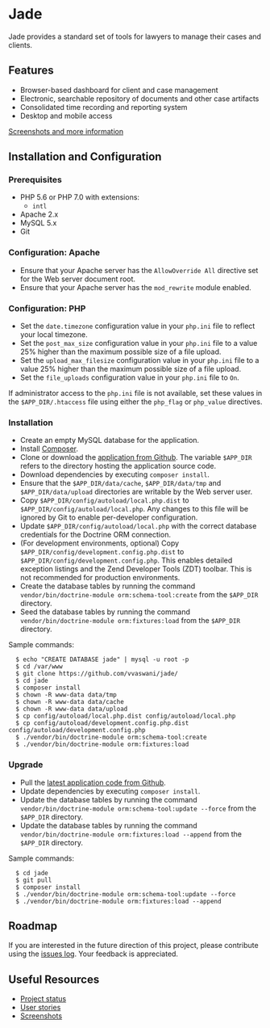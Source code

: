 # Jade

Jade provides a standard set of tools for lawyers to manage their cases and clients.

## Features

 * Browser-based dashboard for client and case management
 * Electronic, searchable repository of documents and other case artifacts
 * Consolidated time recording and reporting system
 * Desktop and mobile access

[Screenshots and more information](https://www.slideshare.net/vvaswani/jade-10-2017-80571396)

## Installation and Configuration

### Prerequisites

 * PHP 5.6 or PHP 7.0 with extensions:
   * `intl`
 * Apache 2.x
 * MySQL 5.x
 * Git

### Configuration: Apache

  * Ensure that your Apache server has the `AllowOverride All` directive set for the Web server document root.
  * Ensure that your Apache server has the `mod_rewrite` module enabled.

### Configuration: PHP

  * Set the `date.timezone` configuration value in your `php.ini` file to reflect your local timezone.
  * Set the `post_max_size` configuration value in your `php.ini` file to a value 25% higher than the maximum possible size of a file upload.
  * Set the `upload_max_filesize` configuration value in your `php.ini` file to a value 25% higher than the maximum possible size of a file upload.
  * Set the `file_uploads` configuration value in your `php.ini` file to `On`.

If administrator access to the `php.ini` file is not available, set these values in the `$APP_DIR/.htaccess` file using either the `php_flag` or `php_value` directives.

### Installation

  * Create an empty MySQL database for the application.
  * Install [Composer](http://getcomposer.org/).
  * Clone or download the [application from Github](https://github.com/vvaswani/jade/). The variable `$APP_DIR` refers to the directory hosting the application source code.
  * Download dependencies by executing `composer install`.
  * Ensure that the `$APP_DIR/data/cache`, `$APP_DIR/data/tmp` and `$APP_DIR/data/upload` directories are writable by the Web server user.
  * Copy `$APP_DIR/config/autoload/local.php.dist` to `$APP_DIR/config/autoload/local.php`. Any changes to this file will be ignored by Git to enable per-developer configuration.
  * Update `$APP_DIR/config/autoload/local.php` with the correct database credentials for the Doctrine ORM connection.
  * (For development environments, optional) Copy `$APP_DIR/config/development.config.php.dist` to `$APP_DIR/config/development.config.php`. This enables detailed exception listings and the Zend Developer Tools (ZDT) toolbar. This is not recommended for production environments.
  * Create the database tables by running the command `vendor/bin/doctrine-module orm:schema-tool:create` from the `$APP_DIR` directory.
  * Seed the database tables by running the command `vendor/bin/doctrine-module orm:fixtures:load` from the `$APP_DIR` directory.

Sample commands:

      $ echo "CREATE DATABASE jade" | mysql -u root -p
      $ cd /var/www
      $ git clone https://github.com/vvaswani/jade/
      $ cd jade
      $ composer install
      $ chown -R www-data data/tmp
      $ chown -R www-data data/cache
      $ chown -R www-data data/upload
      $ cp config/autoload/local.php.dist config/autoload/local.php
      $ cp config/autoload/development.config.php.dist config/autoload/development.config.php
      $ ./vendor/bin/doctrine-module orm:schema-tool:create
      $ ./vendor/bin/doctrine-module orm:fixtures:load

### Upgrade

  * Pull the [latest application code from Github](https://github.com/vvaswani/jade/).
  * Update dependencies by executing `composer install`.
  * Update the database tables by running the command `vendor/bin/doctrine-module orm:schema-tool:update --force` from the `$APP_DIR` directory.
  * Update the database tables by running the command `vendor/bin/doctrine-module orm:fixtures:load --append` from the `$APP_DIR` directory.

Sample commands:

      $ cd jade
      $ git pull
      $ composer install
      $ ./vendor/bin/doctrine-module orm:schema-tool:update --force
      $ ./vendor/bin/doctrine-module orm:fixtures:load --append

## Roadmap
If you are interested in the future direction of this project, please contribute using the [issues log](https://github.com/vvaswani/jade/issues). Your feedback is appreciated.

## Useful Resources
 * [Project status](https://waffle.io/vvaswani/jade)
 * [User stories](https://github.com/vvaswani/jade/issues?q=is%3Aopen+is%3Aissue+label%3Astory)
 * [Screenshots](https://www.slideshare.net/vvaswani/jade-10-2017-80571396)

